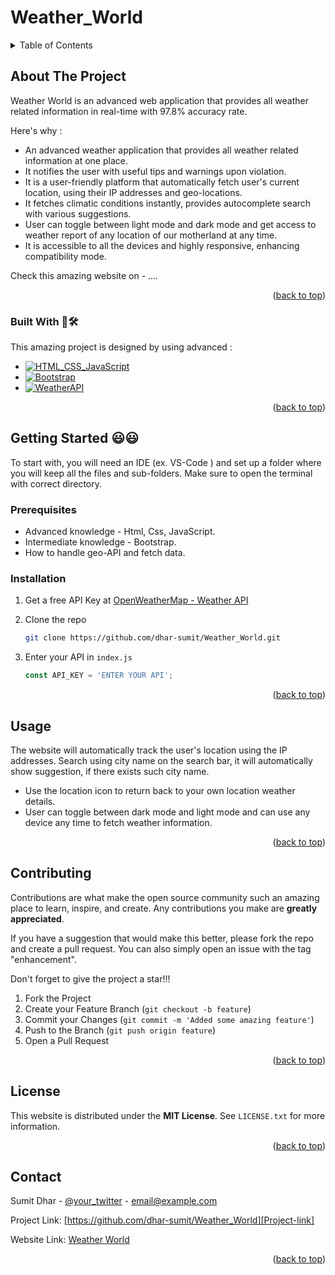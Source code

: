 <a name="readme-top"></a>

# Weather_World


<!-- TABLE OF CONTENTS -->
<details>
  <summary>Table of Contents</summary>
  <ol>
    <li>
      <a href="#about-the-project">About The Project</a>
      <ul>
        <li><a href="#built-with">Built With</a></li>
      </ul>
    </li>
    <li>
      <a href="#getting-started">Getting Started</a>
      <ul>
        <li><a href="#prerequisites">Prerequisites</a></li>
        <li><a href="#installation">Installation</a></li>
      </ul>
    </li>
    <li><a href="#usage">Usage</a></li>
    <li><a href="#contributing">Contributing</a></li>
    <li><a href="#license">License</a></li>
    <li><a href="#contact">Contact</a></li>
  </ol>
</details>



<!-- ABOUT THE PROJECT -->
## About The Project

Weather World is an advanced web application that provides all weather related information in real-time with 97.8% accuracy rate.

Here's why :
* An advanced weather application that provides all weather related information at one place.
* It notifies the user with useful tips and warnings upon violation.
* It is a user-friendly platform that automatically fetch user's current location, using their IP addresses and geo-locations.
* It fetches climatic conditions instantly, provides autocomplete search with various suggestions.
* User can toggle between light mode and dark mode and get access to weather report of any location of our motherland at any time.
* It is accessible to all the devices and highly responsive, enhancing compatibility mode.

Check this amazing website on - ....

<p align="right">(<a href="#readme-top">back to top</a>)</p>



<!-- BUILT WITH -->
### Built With 👷🛠️

This amazing project is designed by using advanced :

* [![HTML_CSS_JavaScript][Html_Css_JavaScript.com]][Html_Css_JavaScript-url]
* [![Bootstrap][Bootstrap.com]][Bootstrap-url]
* [![WeatherAPI][WeatherAPI.com]][WeatherAPI-url]

<p align="right">(<a href="#readme-top">back to top</a>)</p>



<!-- GETTING STARTED -->
## Getting Started 😃😃

To start with, you will need an IDE (ex. VS-Code ) and set up a folder where you will keep all the files and sub-folders.
Make sure to open the terminal with correct directory.

### Prerequisites

* Advanced knowledge - Html, Css, JavaScript.
* Intermediate knowledge - Bootstrap.
* How to handle geo-API and fetch data.

### Installation

1. Get a free API Key at [OpenWeatherMap - Weather API][WeatherAPI-url]

2. Clone the repo
   ```sh
   git clone https://github.com/dhar-sumit/Weather_World.git
   ```

3. Enter your API in `index.js`
   ```js
   const API_KEY = 'ENTER YOUR API';
   ```

<p align="right">(<a href="#readme-top">back to top</a>)</p>



<!-- USAGE EXAMPLES -->
## Usage

The website will automatically track the user's location using the IP addresses. Search using city name on the search bar, it will automatically show suggestion, if there exists such city name.

* Use the location icon to return back to your own location weather details.
* User can toggle between dark mode and light mode and can use any device any time to fetch weather information.

<p align="right">(<a href="#readme-top">back to top</a>)</p>



<!-- CONTRIBUTING -->
## Contributing

Contributions are what make the open source community such an amazing place to learn, inspire, and create. Any contributions you make are **greatly appreciated**.

If you have a suggestion that would make this better, please fork the repo and create a pull request. You can also simply open an issue with the tag "enhancement".

Don't forget to give the project a star!!!

1. Fork the Project
2. Create your Feature Branch (`git checkout -b feature`)
3. Commit your Changes (`git commit -m 'Added some amazing feature'`)
4. Push to the Branch (`git push origin feature`)
5. Open a Pull Request

<p align="right">(<a href="#readme-top">back to top</a>)</p>



<!-- LICENSE -->
## License

This website is distributed under the **MIT License**. 
See `LICENSE.txt` for more information.

<p align="right">(<a href="#readme-top">back to top</a>)</p>



<!-- CONTACT -->
## Contact

Sumit Dhar - [@your_twitter](https://twitter.com/your_username) - email@example.com

Project Link: [https://github.com/dhar-sumit/Weather_World][Project-link]

Website Link: [Weather World][Weather-World-link]

<p align="right">(<a href="#readme-top">back to top</a>)</p>



<!-- MARKDOWN LINKS & IMAGES -->
[Html_Css_JavaScript.com]: https://t.ly/gKynb
[Html_Css_JavaScript-url]: https://www.w3schools.com/html
[Bootstrap.com]: https://t.ly/RSZ7E
[Bootstrap-url]: https://getbootstrap.com
[WeatherAPI.com]: https://t.ly/uywlq
[WeatherAPI-url]: https://openweathermap.org/
[Project-link]: [https://github.com/dhar-sumit/Weather_World]
[Weather-World-link]: [https://github.com/dhar-sumit/Weather_World]
